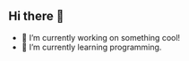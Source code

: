 ## Hi there 👋



- 🔭 I’m currently working on something cool!
- 🌱 I’m currently learning programming.
